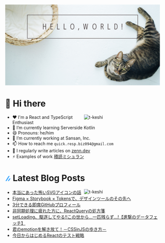 ![hello-world](./image/hello-world.png)

# 👋 Hi there

<p><img align="right" width="49%" src="https://github-readme-stats.vercel.app/api?username=t-keshi&show_icons=true&locale=en" alt="t-keshi" /></p>

- ❤️ I'm a React and TypeScript Enthusiast
- 🌱 I’m currently learning Serverside Kotlin
- 😄 Pronouns: he/him
- 💼 I’m currently working at Sansan, Inc.
- 📫 How to reach me `quick.resp.biz094@gmail.com`
- 📝 I regularly write articles on [zenn.dev](https://zenn.dev/t_keshi)
- ⚡️ Examples of work [積読ミシュラン](https://tsundoku-michelin.vercel.app/books-list/1)

# ![zenn](./icon/zenn.png) Latest Blog Posts

<p><img align="right" width="49%" src="https://github-readme-stats.vercel.app/api/top-langs?username=t-keshi&show_icons=true&locale=en&layout=compact" alt="t-keshi" /></p>

<!-- BLOG-POST-LIST:START -->
- [本当にあった怖いSVGアイコンの話](https://zenn.dev/t_keshi/articles/react-neat-icon)
- [Figma × Storybook × Tokensで、デザインツールのその先へ](https://zenn.dev/t_keshi/articles/sync-design-approach)
- [3分できる即席GitHubプロフィール](https://zenn.dev/t_keshi/articles/instant-github-profile)
- [非同期処理に疲れた方に、ReactQueryの処方箋](https://zenn.dev/t_keshi/articles/react-query-prescription)
- [setLoading、駆逐してやる!!この世から...一匹残らず...!【進撃のデータフェッチ】](https://zenn.dev/t_keshi/articles/attack-on-react-query)
- [君のemotionを解き放て！－CSSinJSの歩き方－](https://zenn.dev/t_keshi/articles/emotional-usage-of-emotion)
- [今日からはじめるReactのテスト戦略](https://zenn.dev/t_keshi/articles/react-test-rule)
<!-- BLOG-POST-LIST:END -->